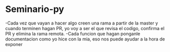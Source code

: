 # Seminario-py
-Cada vez que vayan a hacer algo creen una rama a partir de la master y cuando terminen hagan PR, yo voy a ser el 
que revisa el codigo, confirma el PR y elimina la rama remota.
-Cada funcion que hagan ponganle documentacion como yo hice con la mia, eso nos puede ayudar a la hora de exponer
